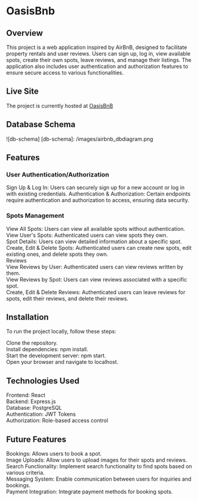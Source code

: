 # OasisBnb

## Overview
This project is a web application inspired by AirBnB, designed to facilitate property rentals and user reviews. Users can sign up, log in, view available spots, create their own spots, leave reviews, and manage their listings. The application also includes user authentication and authorization features to ensure secure access to various functionalities.

## Live Site
The project is currently hosted at [OasisBnB](https://api-bnb-project.onrender.com)  

## Database Schema
![db-schema] [db-schema]: /images/airbnb_dbdiagram.png

## Features

### User Authentication/Authorization
Sign Up & Log In: Users can securely sign up for a new account or log in with existing credentials.
Authentication & Authorization: Certain endpoints require authentication and authorization to access, ensuring data security.

### Spots Management
View All Spots: Users can view all available spots without authentication.  
View User's Spots: Authenticated users can view spots they own.  
Spot Details: Users can view detailed information about a specific spot.  
Create, Edit & Delete Spots: Authenticated users can create new spots, edit existing ones, and delete spots they own.  
Reviews  
View Reviews by User: Authenticated users can view reviews written by them.  
View Reviews by Spot: Users can view reviews associated with a specific spot.  
Create, Edit & Delete Reviews: Authenticated users can leave reviews for spots, edit their reviews, and delete their reviews.  


## Installation
To run the project locally, follow these steps:  

Clone the repository.  
Install dependencies: npm install.  
Start the development server: npm start.  
Open your browser and navigate to localhost.  

## Technologies Used
Frontend: React  
Backend: Express.js  
Database: PostgreSQL  
Authentication: JWT Tokens  
Authorization: Role-based access control  

## Future Features
Bookings: Allows users to book a spot.   
Image Uploads: Allow users to upload images for their spots and reviews.  
Search Functionality: Implement search functionality to find spots based on various criteria.  
Messaging System: Enable communication between users for inquiries and bookings.  
Payment Integration: Integrate payment methods for booking spots.  


